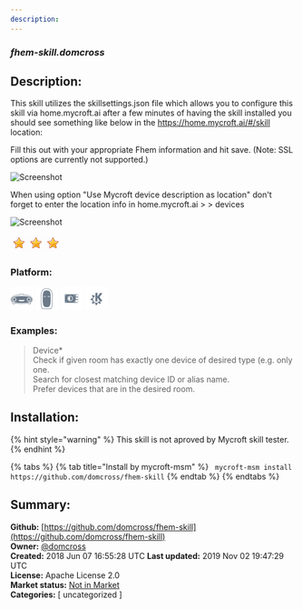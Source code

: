 ```yaml
---
description: 
---
```


### _fhem-skill.domcross_  
## Description:  
This skill utilizes the skillsettings.json file which allows you to configure this skill via home.mycroft.ai after a few minutes of having the skill installed you should see something like below in the https://home.mycroft.ai/#/skill location:

Fill this out with your appropriate Fhem information and hit save.
(Note: SSL options are currently not supported.)

![Screenshot](skill-settings.jpg?raw=true)


When using option "Use Mycroft device description as location" don't forget to enter the location info in home.mycroft.ai >  > devices

![Screenshot](device-info.jpg?raw=true)  
  
![](../.gitbook/assets/star.png)![](../.gitbook/assets/star.png)![](../.gitbook/assets/star.png)  
  
### Platform:  
 ![Mark I](../.gitbook/assets/mark-1-icon.png)  ![Mark II](../.gitbook/assets/mark-2-icon.png)  ![Picroft](../.gitbook/assets/picroft-icon.png)  ![plasmoid](../.gitbook/assets/kde.png)   
### Examples:  
> Device*  
> Check if given room has exactly one device of desired type (e.g. only one.  
> Search for closest matching device ID or alias name.  
> Prefer devices that are in the desired room.  
  
## Installation:  
{% hint style="warning" %}
This skill is not aproved by Mycroft skill tester.
{% endhint %}
    
{% tabs %}
{% tab title="Install by mycroft-msm" %}
``` mycroft-msm install https://github.com/domcross/fhem-skill```
{% endtab %}
  {% endtabs %}
    
## Summary:  
**Github:** [https://github.com/domcross/fhem-skill](https://github.com/domcross/fhem-skill)  
**Owner:** [@domcross](https://github.com/domcross)  
**Created:** 2018 Jun 07 16:55:28 UTC  **Last updated:** 2019 Nov 02 19:47:29 UTC  
**License:** Apache License 2.0  
**Market status:** [Not in Market](https://market.mycroft.ai/skill/)  
**Categories:** [ uncategorized ]   
